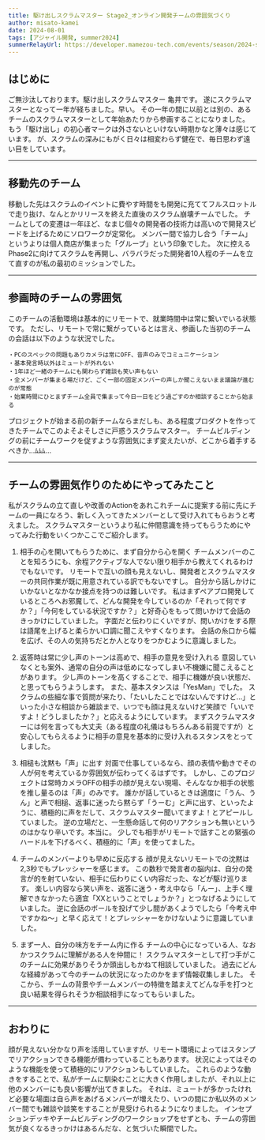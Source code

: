 ```yaml
---
title: 駆け出しスクラムマスター Stage2_オンライン開発チームの雰囲気づくり
author: misato-kamei
date: 2024-08-01
tags: [アジャイル開発, summer2024]
summerRelayUrl: https://developer.mamezou-tech.com/events/season/2024-summer/
---
```




## はじめに
ご無沙汰しております。駆け出しスクラムマスター 亀井です。
遂にスクラムマスターとなって一年が経ちました。早い。
その一年の間に以前とは別の、あるチームのスクラムマスターとして年始あたりから参画することになりました。
もう「駆け出し」の初心者マークは外さないといけない時期かなと薄々は感じています。
が、スクラムの深みにもがく日々は相変わらず健在で、毎日思わず遠い目をしています。

---
## 移動先のチーム
移動した先はスクラムのイベントに費やす時間をも開発に充ててフルスロットルで走り抜け、なんとかリリースを終えた直後のスクラム崩壊チームでした。
チームとしての変遷は一年ほど、なまじ個々の開発者の技術力は高いので開発スピードを上げるためにソロワークが定常化。
メンバー間で協力し合う「チーム」というよりは個人商店が集まった「グループ」という印象でした。
次に控えるPhase2に向けてスクラムを再開し、バラバラだった開発者10人程のチームを立て直すのが私の最初のミッションでした。

---
## 参画時のチームの雰囲気
このチームの活動環境は基本的にリモートで、就業時間中は常に繋いでいる状態です。
ただし、リモートで常に繋がっているとは言え、参画した当初のチームの会話は以下のような状況でした。

    ・PCのスペックの問題もありカメラは常にOFF、音声のみでコミュニケーション
    ・基本発言時以外はミュートが外れない
    ・1年ほど一緒のチームにも関わらず雑談も笑い声もない
    ・全メンバーが集まる場だけど、ごく一部の固定メンバーの声しか聞こえないまま議論が進むのが常態
    ・始業時間にひとまずチーム全員で集まって今日一日をどう過ごすのか相談することから始まる

プロジェクトが始まる前の新チームならまだしも、ある程度プロダクトを作ってきたチームでこのよそよそしさに戸惑うスクラムマスター。
チームビルディングの前にチームワークを促すような雰囲気にまず変えたいが、どこから着手するべきか...ﾑﾑﾑ...

---
## チームの雰囲気作りのためにやってみたこと

私がスクラムの立て直しや改善のActionをあれこれチームに提案する前に先にチームの一員になろう、新しく入ってきたメンバーとして受け入れてもらおうと考えました。
スクラムマスターというより私に仲間意識を持ってもらうためにやってみた行動をいくつかここでご紹介します。

1. 相手の心を開いてもらうために、まず自分から心を開く
   チームメンバーのことを知ろうにも、余程アクティブな人でない限り相手から教えてくれるわけでもないです。
   リモートで互いの顔も見えないし、開発者とスクラムマスターの共同作業が既に用意されている訳でもないですし。
   自分から話しかけにいかないとなかなか接点を持つのは難しいです。
   私はまずペアプロ開発しているところへお邪魔して、どんな開発を今しているのか「それって何ですか？」「今何をしている状況ですか？」と好奇心をもって問いかけて会話のきっかけにしていました。 
   字面だと伝わりにくいですが、問いかけをする際は語尾を上げると柔らかい口調に聞こえやすくなります。
   会話の糸口から幅を広げ、その人の気持ちだとか人となりをつかむように意識しました。

2. 返答時は常に少し声のトーンは高めで、相手の意見を受け入れる
   意図していなくとも案外、通常の自分の声は低めになってしまい不機嫌に聞こえることがあります。
   少し声のトーンを高くすることで、相手に機嫌が良い状態だ、と思ってもらうようします。
   また、基本スタンスは「YesMan」でした。
   スクラムの些細な事で質問が来たり、「たいしたことではないんですけど...」といった小さな相談から雑談まで、いつでも顔は見えないけど笑顔で「いいですよ！どうしましたか？」と応えるようにしています。
   まずスクラムマスターには何を言っても大丈夫（ある程度の礼儀はもちろんある前提ですが）と安心してもらえるように相手の意見を基本的に受け入れるスタンスをとってしました。

3. 相槌も沈黙も「声」に出す
   対面で仕事しているなら、顔の表情や動きでその人が何を考えているか雰囲気が伝わってくるはずです。
   しかし、このプロジェクトは常時カメラOFFの相手の顔が見えない現場、そんななか相手の状態を推し量るのは「声」のみです。
   誰かが話しているときは適度に「うん、うん」と声で相槌、返事に迷ったら黙らず「うーむ」と声に出す、といったように、積極的に声をだして、スクラムマスター聞いてますよ！とアピールしていました。
   逆の立場だと、一生懸命話して何のリアクションも無いというのはかなり辛いです。本当に。
   少しでも相手がリモートで話すことの緊張のハードルを下げるべく、積極的に「声」を使ってました。 

4. チームのメンバーよりも早めに反応する 
   顔が見えないリモートでの沈黙は2,3秒でもプレッシャーを感じます。
   この数秒で発言者の脳内は、自分の発言が的を射ていない、相手に伝わりにくい内容だった、などが駆け巡ります。
   楽しい内容なら笑い声を、返答に迷う・考え中なら「んー」、上手く理解できなかったら適宜「XXということでしょうか？」とつなげるようにしていました。 
   逆に会話のボールを投げて少し間があくようでしたら「今考え中ですかね～」と早く応えて！とプレッシャーをかけないように意識していました。

5. まず一人、自分の味方をチーム内に作る
   チームの中心になっている人、なおかつスクラムに理解がある人を仲間に！
   スクラムマスターとして打つ手がこのチームに効果がありそうか頭出しもかねて相談していました。
   過去にどんな経緯があって今のチームの状況になったのかをまず情報収集しました。
   そこから、チームの背景やチームメンバーの特徴を踏まえてどんな手を打つと良い結果を得られそうか相談相手になってもらいました。

---
## おわりに
顔が見えない分かなり声を活用していますが、リモート環境によってはスタンプでリアクションできる機能が備わっていることもあります。
状況によってはそのような機能を使って積極的にリアクションもしていました。
これらのような動きをすることで、私がチームに馴染むことに大きく作用しましたが、それ以上に他のメンバーにも良い影響が出てきました。
それは、ミュートが多かったけれど必要な場面は自ら声をあげるメンバーが増えたり、いつの間にか私以外のメンバー間でも雑談や談笑をすることが見受けられるようになりました。
インセプションデッキやチームビルディングのワークショップをせずとも、チームの雰囲気が良くなるきっかけはあるんだな、と気づいた瞬間でした。
